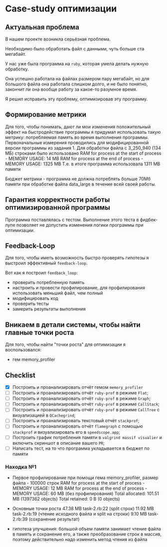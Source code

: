 # Case-study оптимизации

## Актуальная проблема
В нашем проекте возникла серьёзная проблема.

Необходимо было обработать файл с данными, чуть больше ста мегабайт.

У нас уже была программа на `ruby`, которая умела делать нужную обработку.

Она успешно работала на файлах размером пару мегабайт, но для большого файла она работала слишком долго, и не было понятно, закончит ли она вообще работу за какое-то разумное время.

Я решил исправить эту проблему, оптимизировав эту программу.

## Формирование метрики
Для того, чтобы понимать, дают ли мои изменения положительный эффект на быстродействие программы я придумал использовать такую метрику: потребляемая память во время выполнения программы.
Первоначальные измерения проводились для модифицированной версии программы из задания 1.
Для обработки файла с 3_250_940 (134 МБ) строками было использовано
RAM for process at the start of process - MEMORY USAGE: 14 MB
RAM for process at the end of process - MEMORY USAGE: 1325 MB
Т.е. в итоге программа использовала 1311 MB памяти

Бюджет метрики - программа не должна потреблять больше 70Мб памяти при обработке файла data_large в течение всей своей работы.

## Гарантия корректности работы оптимизированной программы
Программа поставлялась с тестом. Выполнение этого теста в фидбек-лупе позволяет не допустить изменения логики программы при оптимизации.

## Feedback-Loop
Для того, чтобы иметь возможность быстро проверять гипотезы я выстроил эффективный `feedback-loop`.

Вот как я построил `feedback_loop`:
- проверить потребленную память
- настроить и провести профилирование, для профилирования использовать меньший файл, чем полный
- модифицировать код
- проверить тесты
- замерить результаты выполнения

## Вникаем в детали системы, чтобы найти главные точки роста
Для того, чтобы найти "точки роста" для оптимизации я воспользовался:
- гем memory_profiler

## Checklist
- [x] Построить и проанализировать отчёт гемом `memory_profiler`
- [ ] Построить и проанализировать отчёт `ruby-prof` в режиме `Flat`;
- [ ] Построить и проанализировать отчёт `ruby-prof` в режиме `Graph`;
- [ ] Построить и проанализировать отчёт `ruby-prof` в режиме `CallStack`;
- [ ] Построить и проанализировать отчёт `ruby-prof` в режиме `CallTree` c визуализацией в `QCachegrind`;
- [ ] Построить и проанализировать текстовый отчёт `stackprof`;
- [ ] Построить и проанализировать отчёт `flamegraph` с помощью `stackprof` и визуализировать его в `speedscope.app`;
- [ ] Построить график потребления памяти в `valgrind massif visualier` и включить скриншот в описание вашего `PR`;
- [ ] Написать тест, на то что программа укладывается в бюджет по памяти

### Находка №1
- Первое профилирование при помощи гема memory_profiler, размер файла - 100000 строк
RAM for process at the start of process - MEMORY USAGE: 12 MB
RAM for process at the end of process - MEMORY USAGE: 60 MB (без профилирования)
Total allocated: 101.51 MB (1397362 objects)
Total retained:  0 B (0 objects)

- Основные точки роста
47.38 MB  task-2.rb:22 (split строк)
11.92 MB  task-2.rb:19 (чтение исходного файла и split на строки)
9.10 MB   task-2.rb:39 (сохранение результат)

- гипотеза улучшения: большой объем памяти занимает чтение файла в память и сохранение его, а также преобразование строк в массив, поэтому действительно надо изменить метод чтения из файла
